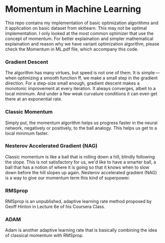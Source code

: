 # Momentum in Machine Learning

This repo contains my implementation of basic optimization algorithms and it application on basic dataset from skitlearn. This may not be optimal implementation.
I only looked at the most common optimizer that use the concept of momentum.
For better explaination and simpler mathematical explaination and reason why we have variant optimization algorithm, please check the Momentum in ML.pdf file, which accompany this code.

### Gradient Descent
The algorithm has many virtues, but speed is not one of them. It is simple — when optimizing a smooth function ff, we make a small step in the gradient direction.
For a step-size small enough, gradient descent makes a monotonic improvement at every iteration. It always converges, albeit to a local minimum. And under a few weak curvature conditions it can even get there at an exponential rate.

### Classic Momentum

Simply put, the momentum algorithm helps us progress faster in the neural network, negatively or positively, to the ball analogy. This helps us get to a local minimum faster.

### Nesterov Accelerated Gradient (NAG)

Classic momentum is like a ball that is rolling down a hill, blindly following the slope. This is not satisfactory for us, we'd like to have a smarter ball, a ball that has a notion of where it is going so that it knows when to slow down before the hill slopes up again.
Nesterov accelerated gradient (NAG) is a way to give our momentum term this kind of superpower.

### RMSprop
RMSprop is an unpublished, adaptive learning rate method proposed by Geoff Hinton in Lecture 6e of his Coursera Class.

### ADAM
Adam is another adaptive learning rate that is basically combining the idea of classical momentum with RMSprop.



